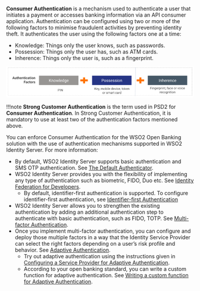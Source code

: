 **Consumer Authentication** is a mechanism used to authenticate a user that initiates a payment or accesses banking 
information via an API consumer application. Authentication can be configured using two or more of the following factors 
to  minimise fraudulent activities by preventing identity theft. It authenticates the user using the following factors 
one at a time:

- Knowledge: Things only the user knows, such as passwords.
- Possession: Things only the user has, such as ATM cards.
- Inherence: Things only the user is, such as a fingerprint.

![authentication factors](../assets/img/get-started/open-banking-requirements/authentication-factors.png)

!!!note
    **Strong Customer Authentication** is the term used in PSD2 for **Consumer Authentication**. In Strong Customer Authentication,
    it is mandatory to use at least two of the authentication factors mentioned above.
    
You can enforce Consumer Authentication for the WSO2 Open Banking solution with the use of authentication mechanisms supported in
WSO2 Identity Server. For more information:

- By default, WSO2 Identity Server supports basic authentication and SMS OTP authentication. See [The Default Authenticator](https://is.docs.wso2.com/en/latest/learn/writing-a-new-oauth-client-authenticator/#the-default-authenticator).
- WSO2 Identity Server provides you with the flexibility of implementing any type of authentication such as biometric, FIDO, Duo etc. See [Identity Federation for Developers](https://is.docs.wso2.com/en/latest/develop/writing-a-custom-federated-authenticator/).
    - By default, identifier-first authentication is supported. To configure identifier-first authentication, see [Identifier-first Authentication]()
- WSO2 Identity Server allows you to strengthen the existing authentication by adding an additional authentication step 
to authenticate with basic authentication, such as FIDO, TOTP. See [Multi-factor Authentication](https://is.docs.wso2.com/en/latest/learn/multi-factor-authentication/).
- Once you implement multi-factor authentication, you can configure and deploy those multiple factors in a way that the 
Identity Service Provider can select the right factors depending on a user’s risk profile and behavior. See [Adaptive Authentication](https://is.docs.wso2.com/en/latest/learn/adaptive-authentication/).
    - Try out adaptive authentication using the instructions given in [Configuring a Service Provider for Adaptive Authentication](https://is.docs.wso2.com/en/latest/learn/configuring-a-service-provider-for-adaptive-authentication/).
    - According to your open banking standard, you can write a custom function for adaptive authentication. See [Writing a custom function for Adaptive Authentication](https://is.docs.wso2.com/en/latest/develop/writing-custom-functions-for-adaptive-authentication/).
